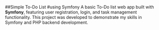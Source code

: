 ##Simple To-Do List 
#using Symfony
A basic To-Do list web app built with **Symfony**, featuring user registration, login, and task management functionality. 
This project was developed to demonstrate my skills in Symfony and PHP backend development.

